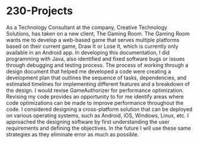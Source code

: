 # 230-Projects

As a Technology Consultant at the company, Creative Technology Solutions, has taken on a new client, The Gaming Room. The Gaming Room wants me to develop a web-based game that serves multiple platforms based on their current game, Draw It or Lose It, which is currently only available in an Android app. In developing this documentation, I did programming with Java, also identified and fixed software bugs or issues through debugging and testing process. The process of working through a design document that helped me developed a code were creating a development plan that outlines the sequence of tasks, dependencies, and estimated timelines for implementing different features and a breakdown of the design. I would revise GameAuthorizer for performance optimization. Revising my code provides an opportunity to for me identify areas where code optimizations can be made to improve performance throughout the code. I considered designing a cross-platform solution that can be deployed on various operating systems, such as Android, iOS, Windows, Linux, etc. I approached the designing software by first understanding the user requirements and defining the objectives. In the future I will use these same strategies as they eliminate error as much as possible.
